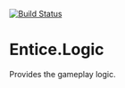 [![Build Status](https://travis-ci.org/entice/logic.svg)](https://travis-ci.org/entice/logic)

Entice.Logic
========

Provides the gameplay logic.
